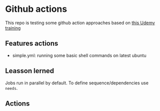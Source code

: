 # Github actions

This repo is testing some github action approaches based on [this Udemy training](https://udemy.com/course/github-actions/learn)

## Features actions

- simple.yml: running some basic shell commands on latest ubuntu

## Leasson lerned

Jobs run in parallel by default. To define sequence/dependencies use `needs`.

## Actions
